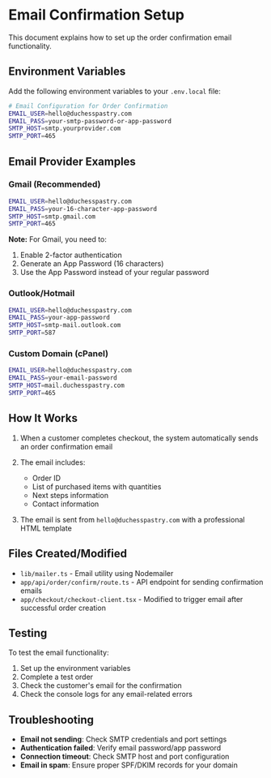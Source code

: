 # Email Confirmation Setup

This document explains how to set up the order confirmation email functionality.

## Environment Variables

Add the following environment variables to your `.env.local` file:

```bash
# Email Configuration for Order Confirmation
EMAIL_USER=hello@duchesspastry.com
EMAIL_PASS=your-smtp-password-or-app-password
SMTP_HOST=smtp.yourprovider.com
SMTP_PORT=465
```

## Email Provider Examples

### Gmail (Recommended)

```bash
EMAIL_USER=hello@duchesspastry.com
EMAIL_PASS=your-16-character-app-password
SMTP_HOST=smtp.gmail.com
SMTP_PORT=465
```

**Note:** For Gmail, you need to:

1. Enable 2-factor authentication
2. Generate an App Password (16 characters)
3. Use the App Password instead of your regular password

### Outlook/Hotmail

```bash
EMAIL_USER=hello@duchesspastry.com
EMAIL_PASS=your-app-password
SMTP_HOST=smtp-mail.outlook.com
SMTP_PORT=587
```

### Custom Domain (cPanel)

```bash
EMAIL_USER=hello@duchesspastry.com
EMAIL_PASS=your-email-password
SMTP_HOST=mail.duchesspastry.com
SMTP_PORT=465
```

## How It Works

1. When a customer completes checkout, the system automatically sends an order confirmation email
2. The email includes:

   - Order ID
   - List of purchased items with quantities
   - Next steps information
   - Contact information

3. The email is sent from `hello@duchesspastry.com` with a professional HTML template

## Files Created/Modified

- `lib/mailer.ts` - Email utility using Nodemailer
- `app/api/order/confirm/route.ts` - API endpoint for sending confirmation emails
- `app/checkout/checkout-client.tsx` - Modified to trigger email after successful order creation

## Testing

To test the email functionality:

1. Set up the environment variables
2. Complete a test order
3. Check the customer's email for the confirmation
4. Check the console logs for any email-related errors

## Troubleshooting

- **Email not sending**: Check SMTP credentials and port settings
- **Authentication failed**: Verify email password/app password
- **Connection timeout**: Check SMTP host and port configuration
- **Email in spam**: Ensure proper SPF/DKIM records for your domain
